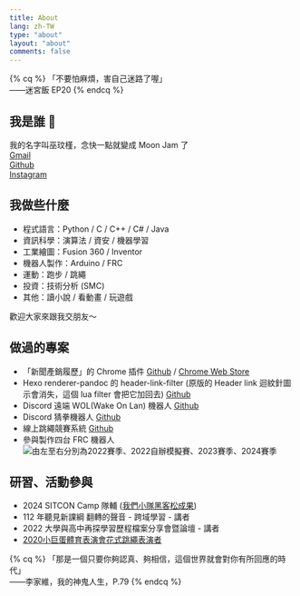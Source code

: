 ```yaml
---
title: About
lang: zh-TW
type: "about"
layout: "about"
comments: false
---
```


{% cq %}
「不要怕麻煩，害自己迷路了喔」  
——迷宮飯 EP20
{% endcq %}

## 我是誰 🐼

<i class="fa-solid fa-paw"></i> 我的名字叫巫玟槿，念快一點就變成 Moon Jam 了  
[<i class="fas fa-envelope"></i> Gmail](mailto:wu.messi.wu@gmail.com)  
[<i class="fab fa-github"></i> Github](https://github.com/moon-jam)  
[<i class="fab fa-instagram"></i> Instagram](https://www.instagram.com/mooooonjam/)

## 我做些什麼

- 程式語言：Python / C / C++ / C# / Java  
- 資訊科學：演算法 / 資安 / 機器學習
- 工業繪圖：Fusion 360 / Inventor  
- 機器人製作：Arduino / FRC  
- 運動：跑步 / 跳繩  
- 投資：技術分析 (SMC)  
- 其他：讀小說 / 看動畫 / 玩遊戲

歡迎大家來跟我交朋友～

## 做過的專案

- 「新聞產銷履歷」的 Chrome 插件 [Github](https://github.com/moon-jam/News-Traceability) / [Chrome Web Store](https://chromewebstore.google.com/detail/%E6%96%B0%E8%81%9E%E7%94%A2%E9%8A%B7%E5%B1%A5%E6%AD%B7/kjgmnmealhmifefanoofmddipnjgngpk?hl=zh-TW&authuser=0)
- Hexo renderer-pandoc 的 header-link-filter (原版的 Header link 迴紋針圖示會消失，這個 lua filter 會把它加回去) [Github](https://github.com/hexojs/hexo-renderer-pandoc)
- Discord 遠端 WOL(Wake On Lan) 機器人 [Github](https://github.com/moon-jam/discord-bot-Remote-Wake-On-LAN)
- Discord 猜拳機器人 [Github](https://github.com/moon-jam/discord-bot-Rock-Paper-Scissors)
- 線上跳繩競賽系統 [Github](https://github.com/moon-jam/Jump_rope)
- 參與製作四台 FRC 機器人
  ![由左至右分別為2022賽季、2022自辦模擬賽、2023賽季、2024賽季](https://i.imgur.com/OEXIRUA.png)

## 研習、活動參與

- 2024 SITCON Camp 隊輔 ([我們小隊黑客松成果](https://github.com/moon-jam/SITCON-Camp-2024-Hackathon-Team5-Public))
- 112 年聽見新課綱 翻轉的聲音 - 跨域學習 - 講者
- 2022 大學與高中再探學習歷程檔案分享會暨論壇 - 講者
- [2020小巨蛋體育表演會花式跳繩表演者](https://youtu.be/B3KTQrXk1RM)

{% cq %}
「那是一個只要你夠認真、夠相信，這個世界就會對你有所回應的時代」  
——李家維，我的神鬼人生，P.79
{% endcq %}
